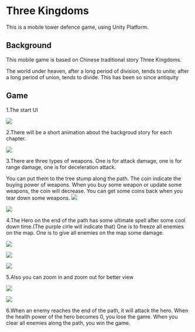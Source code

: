 # Three Kingdoms

This is a mobile tower defence game, using Unity Platform.

## Background

This mobile game is based on Chinese traditional story Three Kingdoms.
 
The world under heaven, after a long period of division, tends to unite; after a long period of union, tends to divide. This has been so since antiquity
 
## Game

1.The start UI

![](https://raw.githubusercontent.com/panjinbo/ThreeKingdoms/master/img/1.PNG)

2.There will be a short animation about the backgroud story for each chapter.

![](https://raw.githubusercontent.com/panjinbo/ThreeKingdoms/master/img/2.PNG)

3.There are three types of weapons. One is for attack damage, one is for range damage, one is for deceleration attack.

You can put them to the tree stump along the path. The coin indicate the buying power of weapons. When you buy some weapon or update some weapons, the coin will decrease. You can get some coins back when you tear down some weapons. 
![](https://raw.githubusercontent.com/panjinbo/ThreeKingdoms/master/img/4.PNG)

![](https://raw.githubusercontent.com/panjinbo/ThreeKingdoms/master/img/5.PNG)

4.The Hero on the end of the path has some ultimate spell after some cool down time.(The purple cirle will indicate that)  One is to freeze all enemies on the map. One is to give all enemies on the map some damage.

![](https://raw.githubusercontent.com/panjinbo/ThreeKingdoms/master/img/6.PNG)

![](https://raw.githubusercontent.com/panjinbo/ThreeKingdoms/master/img/14.PNG)

![](https://raw.githubusercontent.com/panjinbo/ThreeKingdoms/master/img/15.PNG)

5.Also you can zoom in and zoom out for better view

![](https://raw.githubusercontent.com/panjinbo/ThreeKingdoms/master/img/10.PNG)

![](https://raw.githubusercontent.com/panjinbo/ThreeKingdoms/master/img/16.PNG)

6.When an enemy reaches the end of the path, it will attack the hero. When the health power of the hero becomes 0, you lose the game. When you clear all enemies along the path, you win the game.

